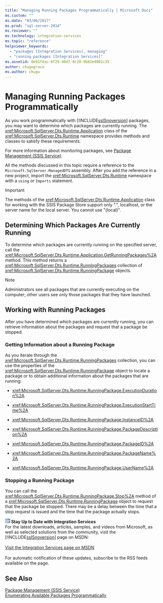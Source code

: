 ```yaml
---
title: "Managing Running Packages Programmatically | Microsoft Docs"
ms.custom: ""
ms.date: "03/06/2017"
ms.prod: "sql-server-2014"
ms.reviewer: ""
ms.technology: integration-services
ms.topic: "reference"
helpviewer_keywords: 
  - "packages [Integration Services], managing"
  - "running packages [Integration Services]"
ms.assetid: 0e91f4ac-6f29-40d7-8c28-9b82e4802c35
author: chugugrace
ms.author: chugu
---
```

# Managing Running Packages Programmatically
  As you work programmatically with [!INCLUDE[ssISnoversion](../../includes/ssisnoversion-md.md)] packages, you may want to determine which packages are currently running. The <xref:Microsoft.SqlServer.Dts.Runtime.Application> class of the <xref:Microsoft.SqlServer.Dts.Runtime> namespace provides methods and classes to satisfy these requirements.  
  
 For more information about monitoring packages, see [Package Management &#40;SSIS Service&#41;](../service/package-management-ssis-service.md).  
  
 All the methods discussed in this topic require a reference to the `Microsoft.SqlServer.ManagedDTS` assembly. After you add the reference in a new project, import the <xref:Microsoft.SqlServer.Dts.Runtime> namespace with a `using` or `Imports` statement.  
  
> [!IMPORTANT]  
>  The methods of the <xref:Microsoft.SqlServer.Dts.Runtime.Application> class for working with the SSIS Package Store support only ".", localhost, or the server name for the local server. You cannot use "(local)".  
  
## Determining Which Packages Are Currently Running  
 To determine which packages are currently running on the specified server, call the <xref:Microsoft.SqlServer.Dts.Runtime.Application.GetRunningPackages%2A> method. This method returns a <xref:Microsoft.SqlServer.Dts.Runtime.RunningPackages> collection of <xref:Microsoft.SqlServer.Dts.Runtime.RunningPackage> objects.  
  
> [!NOTE]  
>  Administrators see all packages that are currently executing on the computer; other users see only those packages that they have launched.  
  
## Working with Running Packages  
 After you have determined which packages are currently running, you can retrieve information about the packages and request that a package be stopped.  
  
### Getting Information about a Running Package  
 As you iterate through the <xref:Microsoft.SqlServer.Dts.Runtime.RunningPackages> collection, you can use the properties of the <xref:Microsoft.SqlServer.Dts.Runtime.RunningPackage> object to locate a package or to obtain additional information about the packages that are running:  
  
-   <xref:Microsoft.SqlServer.Dts.Runtime.RunningPackage.ExecutionDuration%2A>  
  
-   <xref:Microsoft.SqlServer.Dts.Runtime.RunningPackage.ExecutionStartTime%2A>  
  
-   <xref:Microsoft.SqlServer.Dts.Runtime.RunningPackage.InstanceID%2A>  
  
-   <xref:Microsoft.SqlServer.Dts.Runtime.RunningPackage.PackageDescription%2A>  
  
-   <xref:Microsoft.SqlServer.Dts.Runtime.RunningPackage.PackageID%2A>  
  
-   <xref:Microsoft.SqlServer.Dts.Runtime.RunningPackage.PackageName%2A>  
  
-   <xref:Microsoft.SqlServer.Dts.Runtime.RunningPackage.UserName%2A>  
  
### Stopping a Running Package  
 You can call the <xref:Microsoft.SqlServer.Dts.Runtime.RunningPackage.Stop%2A> method of a <xref:Microsoft.SqlServer.Dts.Runtime.RunningPackage> object to request that the package be stopped. There may be a delay between the time that a stop request is issued and the time that the package actually stops.  
  
![Integration Services icon (small)](../media/dts-16.gif "Integration Services icon (small)")  **Stay Up to Date with Integration Services**<br /> For the latest downloads, articles, samples, and videos from Microsoft, as well as selected solutions from the community, visit the [!INCLUDE[ssISnoversion](../../includes/ssisnoversion-md.md)] page on MSDN:<br /><br /> [Visit the Integration Services page on MSDN](https://go.microsoft.com/fwlink/?LinkId=136655)<br /><br /> For automatic notification of these updates, subscribe to the RSS feeds available on the page.  
  
## See Also  
 [Package Management &#40;SSIS Service&#41;](../service/package-management-ssis-service.md)   
 [Enumerating Available Packages Programmatically](../run-manage-packages-programmatically/enumerating-available-packages-programmatically.md)  
  
  
